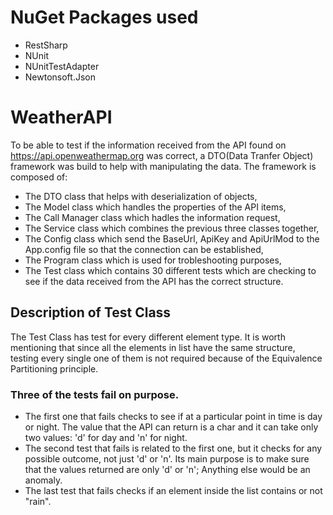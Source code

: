# NuGet Packages used
- RestSharp
- NUnit
- NUnitTestAdapter
- Newtonsoft.Json
# WeatherAPI
 To be able to test if the information received from the API found on https://api.openweathermap.org was correct, a DTO(Data Tranfer Object) framework was build to help with manipulating the data.
 The framework is composed of:
 - The DTO class that helps with deserialization of objects,
 - The Model class which handles the properties of the API items,
 - The Call Manager class which hadles the information request,
 - The Service class which combines the previous three classes together,
 - The Config class which send the BaseUrl, ApiKey and ApiUrlMod to the App.config file so that the connection can be established,
 - The Program class which is used for trobleshooting purposes,
 - The Test class which contains 30 different tests which are checking to see if the data received from the API has the correct structure.
 ## Description of Test Class
 The Test Class has test for every different element type. It is worth mentioning that since all the elements in list have the same structure, testing every single one of them is not required because of the Equivalence Partitioning principle.
### Three of the tests fail on purpose. 
- The first one that fails checks to see if at a particular point in time is day or night. The value that the API can return is a char and it can take only two values: 'd' for day and 'n' for night.
- The second test that fails is related to the first one, but it checks for any possible outcome, not just 'd' or 'n'. Its main purpose is to make sure that the values returned are only 'd' or 'n'; Anything else would be an anomaly.
- The last test that fails checks if an element inside the list contains or not "rain".
